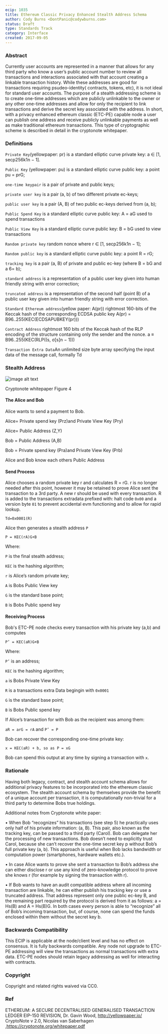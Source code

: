 ```yaml
---
ecip: 1035
title: Ethereum Classic Privacy Enhanced Stealth Address Schema
author: Cody Burns <DontPanic@codywburns.com>
status: Draft
type: Standards Track
category: Interface
created: 2017-09-05
---
```

  
### Abstract 

Currently user accounts are represented in a manner that allows for any third party who know a user’s public account number to review all transactions and interactions associated with that account creating a linkable transaction history. While these addresses are good for transactions requiring psudeo-identity( contracts, tokens, etc), it is not ideal for standard user accounts.  The purpose of a stealth addressing scheme is to create one-time addresses which are publicly unlinkable to the owner or any other one-time addresses and allow for only the recipient to link transactions and derive the secret key associated with the address. In short, with a privacy enhanced ethereum classic (ETC-PE) capable node a user can publish one address and receive publicly unlinkable payments as well as make traditional ethereum transactions. This type of cryptographic scheme is described in detail in the cryptonote whitepaper.

### Definitions

`Private Key`(yellowpaper: pr) is a standard elliptic curve private key: a ∈ [1, secp256k1n − 1].

`Public Key` (yellowpaper: pu) is a standard elliptic curve public key: a point pu = prG; 

`one-time keypair` is a pair of private and public keys; 

`private user key` is a pair (a, b) of two different private ec-keys; 

`public user key` is a pair (A, B) of two public ec-keys derived from (a, b); 

`Public Spend Key` is a standard elliptic curve public key: A = aG used to spend transactions

`Public View Key` is a standard elliptic curve public key: B = bG used to view transactions

`Random private key` random nonce where r ∈ [1, secp256k1n − 1];

`Random public key` is a standard elliptic curve public key: a point R = rG;

`tracking key` is a pair (a, B) of private and public ec-key (where B = bG and a 6= b); 

`standard address` is a representation of a public user key given into human friendly string with error correction; 

`truncated address` is a representation of the second half (point B) of a public user key given into human friendly string with error correction. 

`Standard Ethereum address`(yellow paper: A(pr)) rightmost 160-bits of the Keccak hash of the corresponding ECDSA public key  A(pr) = B96..255(KEC(ECDSAPUBKEY(pr))) 

`Contract Address` rightmost 160 bits of the Keccak hash of the RLP encoding of the structure containing only the sender and the nonce. a ≡ B96..255(KEC(RLP((s, σ[s]n − 1)))

`Transaction Extra Data`An unlimited size byte array specifying the input data of the message call, formally Td 



### Stealth Address

![image alt text](ECIP-1035-Stealth.png)

Cryptonote whitepaper Figure 4

#### The Alice and Bob

 Alice wants to send a payment to Bob. 

Alice= Private spend key (Prz)and Private View Key (Pry)

Alice= Public Address (Z,Y)

Bob = Public Address (A,B)

Bob = Private spend key (Pra)and Private View Key (Prb)

Alice and Bob know each others Public Address

#### Send Process
	
  Alice chooses a random private key r  and calculates R = rG. r is no longer needed after this point, however it may be retained to prove Alice sent the transaction to a 3rd party. A new r should be used with every transaction.  R is added to the transactions extradata prefixed with: halt code `0x00`  and a version byte `01` to prevent accidental evm functioning and to allow for rapid lookup. 
	
  `Td=0x0001(R)`

Alice then generates a stealth address `P` 

`P = KEC(rA)G+B`

Where:

`P` is the final stealth address;

`KEC` is the hashing algorithm;

`r` is Alice’s random private key;

`A` is Bobs Public View key

`G` is the standard base point;

`B` is  Bobs Public spend key

#### Receiving Process

Bob's ETC-PE node checks every transaction with his private key (a,b) and computes 

`P’ = KEC(aR)G+B`

Where:

`P’` is an address;

`KEC` is the hashing algorithm;

`a` is Bobs Private View Key

`R` is a transactions extra Data begingin with `0x0001`

`G` is the standard base point;

`B` is  Bobs Public spend key

If Alice’s transaction for with Bob as the recipient was among them:

`aR = arG = rA` and `P’ = P`

Bob can recover the corresponding one-time private key: 

`x = KEC(aR) + b, so as P = xG`

Bob can spend this output at any time by signing a transaction with `x`.

### Rationale

Having both legacy, contract, and stealth account schema allows for additional privacy features to be incorporated into the ethereum classic ecosystem. The stealth account schema by themselves provide the benefit of a unique account per transaction, it is computationally non-trivial for a third party to determine Bobs true holdings.

Additional notes from Cryptonote white paper:

• When Bob “recognizes” his transactions (see step 5) he practically uses only half of his private information: (a, B). This pair, also known as the tracking key, can be passed to a third party (Carol). Bob can delegate her the processing of new transactions. Bob doesn’t need to explicitly trust Carol, because she can’t recover the one-time secret key p without Bob’s full private key (a, b). This approach is useful when Bob lacks bandwidth or computation power (smartphones, hardware wallets etc.). 

• In case Alice wants to prove she sent a transaction to Bob’s address she can either disclose r or use any kind of zero-knowledge protocol to prove she knows r (for example by signing the transaction with r). 

• If Bob wants to have an audit compatible address where all incoming transaction are linkable, he can either publish his tracking key or use a truncated address. That address represent only one public ec-key B, and the remaining part required by the protocol is derived from it as follows: a = Hs(B) and A = Hs(B)G. In both cases every person is able to “recognize” all of Bob’s incoming transaction, but, of course, none can spend the funds enclosed within them without the secret key b. 


### Backwards Compatibility

This ECIP is applicable at the node/client level and has no effect on consensus. It is fully backwards compatible. Any node not upgrade to ETC-PE addressing will view the transactions as normal transactions with extra data. ETC-PE nodes should retain legacy addressing as well for interacting with contracts.  


### Copyright

Copyright and related rights waived via CC0.


### Ref

ETHEREUM: A SECURE DECENTRALISED GENERALISED TRANSACTION LEDGER EIP-150 REVISION, Dr. Gavin Wood, http://yellowpaper.io/
CryptoNote v 2.0, Nicolas van Saberhagen ,https://cryptonote.org/whitepaper.pdf
